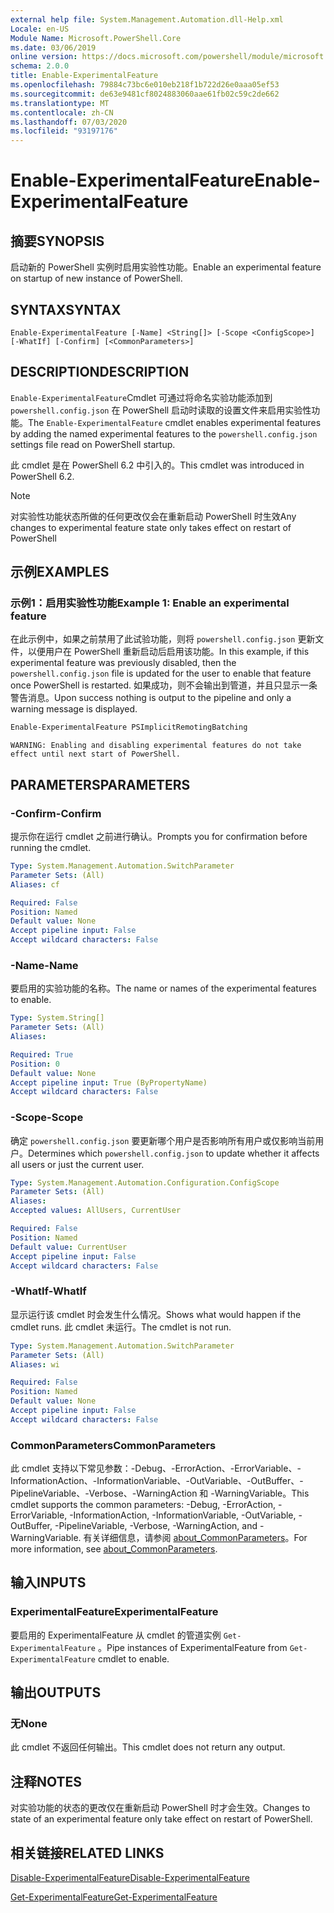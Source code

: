 ```yaml
---
external help file: System.Management.Automation.dll-Help.xml
Locale: en-US
Module Name: Microsoft.PowerShell.Core
ms.date: 03/06/2019
online version: https://docs.microsoft.com/powershell/module/microsoft.powershell.core/enable-experimentalfeature?view=powershell-7&WT.mc_id=ps-gethelp
schema: 2.0.0
title: Enable-ExperimentalFeature
ms.openlocfilehash: 79884c73bc6e010eb218f1b722d26e0aaa05ef53
ms.sourcegitcommit: de63e9481cf8024883060aae61fb02c59c2de662
ms.translationtype: MT
ms.contentlocale: zh-CN
ms.lasthandoff: 07/03/2020
ms.locfileid: "93197176"
---
```

# <span data-ttu-id="4cad9-102">Enable-ExperimentalFeature</span><span class="sxs-lookup"><span data-stu-id="4cad9-102">Enable-ExperimentalFeature</span></span>

## <span data-ttu-id="4cad9-103">摘要</span><span class="sxs-lookup"><span data-stu-id="4cad9-103">SYNOPSIS</span></span>
<span data-ttu-id="4cad9-104">启动新的 PowerShell 实例时启用实验性功能。</span><span class="sxs-lookup"><span data-stu-id="4cad9-104">Enable an experimental feature on startup of new instance of PowerShell.</span></span>

## <span data-ttu-id="4cad9-105">SYNTAX</span><span class="sxs-lookup"><span data-stu-id="4cad9-105">SYNTAX</span></span>

```
Enable-ExperimentalFeature [-Name] <String[]> [-Scope <ConfigScope>] [-WhatIf] [-Confirm] [<CommonParameters>]
```

## <span data-ttu-id="4cad9-106">DESCRIPTION</span><span class="sxs-lookup"><span data-stu-id="4cad9-106">DESCRIPTION</span></span>

<span data-ttu-id="4cad9-107">`Enable-ExperimentalFeature`Cmdlet 可通过将命名实验功能添加到 `powershell.config.json` 在 PowerShell 启动时读取的设置文件来启用实验性功能。</span><span class="sxs-lookup"><span data-stu-id="4cad9-107">The `Enable-ExperimentalFeature` cmdlet enables experimental features by adding the named experimental features to the `powershell.config.json` settings file read on PowerShell startup.</span></span>

<span data-ttu-id="4cad9-108">此 cmdlet 是在 PowerShell 6.2 中引入的。</span><span class="sxs-lookup"><span data-stu-id="4cad9-108">This cmdlet was introduced in PowerShell 6.2.</span></span>

> [!NOTE]
> <span data-ttu-id="4cad9-109">对实验性功能状态所做的任何更改仅会在重新启动 PowerShell 时生效</span><span class="sxs-lookup"><span data-stu-id="4cad9-109">Any changes to experimental feature state only takes effect on restart of PowerShell</span></span>

## <span data-ttu-id="4cad9-110">示例</span><span class="sxs-lookup"><span data-stu-id="4cad9-110">EXAMPLES</span></span>

### <span data-ttu-id="4cad9-111">示例1：启用实验性功能</span><span class="sxs-lookup"><span data-stu-id="4cad9-111">Example 1: Enable an experimental feature</span></span>

<span data-ttu-id="4cad9-112">在此示例中，如果之前禁用了此试验功能，则将 `powershell.config.json` 更新文件，以便用户在 PowerShell 重新启动后启用该功能。</span><span class="sxs-lookup"><span data-stu-id="4cad9-112">In this example, if this experimental feature was previously disabled, then the `powershell.config.json` file is updated for the user to enable that feature once PowerShell is restarted.</span></span>
<span data-ttu-id="4cad9-113">如果成功，则不会输出到管道，并且只显示一条警告消息。</span><span class="sxs-lookup"><span data-stu-id="4cad9-113">Upon success nothing is output to the pipeline and only a warning message is displayed.</span></span>

```powershell
Enable-ExperimentalFeature PSImplicitRemotingBatching
```

```Output
WARNING: Enabling and disabling experimental features do not take effect until next start of PowerShell.
```

## <span data-ttu-id="4cad9-114">PARAMETERS</span><span class="sxs-lookup"><span data-stu-id="4cad9-114">PARAMETERS</span></span>

### <span data-ttu-id="4cad9-115">-Confirm</span><span class="sxs-lookup"><span data-stu-id="4cad9-115">-Confirm</span></span>

<span data-ttu-id="4cad9-116">提示你在运行 cmdlet 之前进行确认。</span><span class="sxs-lookup"><span data-stu-id="4cad9-116">Prompts you for confirmation before running the cmdlet.</span></span>

```yaml
Type: System.Management.Automation.SwitchParameter
Parameter Sets: (All)
Aliases: cf

Required: False
Position: Named
Default value: None
Accept pipeline input: False
Accept wildcard characters: False
```

### <span data-ttu-id="4cad9-117">-Name</span><span class="sxs-lookup"><span data-stu-id="4cad9-117">-Name</span></span>

<span data-ttu-id="4cad9-118">要启用的实验功能的名称。</span><span class="sxs-lookup"><span data-stu-id="4cad9-118">The name or names of the experimental features to enable.</span></span>

```yaml
Type: System.String[]
Parameter Sets: (All)
Aliases:

Required: True
Position: 0
Default value: None
Accept pipeline input: True (ByPropertyName)
Accept wildcard characters: False
```

### <span data-ttu-id="4cad9-119">-Scope</span><span class="sxs-lookup"><span data-stu-id="4cad9-119">-Scope</span></span>

<span data-ttu-id="4cad9-120">确定 `powershell.config.json` 要更新哪个用户是否影响所有用户或仅影响当前用户。</span><span class="sxs-lookup"><span data-stu-id="4cad9-120">Determines which `powershell.config.json` to update whether it affects all users or just the current user.</span></span>

```yaml
Type: System.Management.Automation.Configuration.ConfigScope
Parameter Sets: (All)
Aliases:
Accepted values: AllUsers, CurrentUser

Required: False
Position: Named
Default value: CurrentUser
Accept pipeline input: False
Accept wildcard characters: False
```

### <span data-ttu-id="4cad9-121">-WhatIf</span><span class="sxs-lookup"><span data-stu-id="4cad9-121">-WhatIf</span></span>

<span data-ttu-id="4cad9-122">显示运行该 cmdlet 时会发生什么情况。</span><span class="sxs-lookup"><span data-stu-id="4cad9-122">Shows what would happen if the cmdlet runs.</span></span>
<span data-ttu-id="4cad9-123">此 cmdlet 未运行。</span><span class="sxs-lookup"><span data-stu-id="4cad9-123">The cmdlet is not run.</span></span>

```yaml
Type: System.Management.Automation.SwitchParameter
Parameter Sets: (All)
Aliases: wi

Required: False
Position: Named
Default value: None
Accept pipeline input: False
Accept wildcard characters: False
```

### <span data-ttu-id="4cad9-124">CommonParameters</span><span class="sxs-lookup"><span data-stu-id="4cad9-124">CommonParameters</span></span>

<span data-ttu-id="4cad9-125">此 cmdlet 支持以下常见参数：-Debug、-ErrorAction、-ErrorVariable、-InformationAction、-InformationVariable、-OutVariable、-OutBuffer、-PipelineVariable、-Verbose、-WarningAction 和 -WarningVariable。</span><span class="sxs-lookup"><span data-stu-id="4cad9-125">This cmdlet supports the common parameters: -Debug, -ErrorAction, -ErrorVariable, -InformationAction, -InformationVariable, -OutVariable, -OutBuffer, -PipelineVariable, -Verbose, -WarningAction, and -WarningVariable.</span></span> <span data-ttu-id="4cad9-126">有关详细信息，请参阅 [about_CommonParameters](https://go.microsoft.com/fwlink/?LinkID=113216)。</span><span class="sxs-lookup"><span data-stu-id="4cad9-126">For more information, see [about_CommonParameters](https://go.microsoft.com/fwlink/?LinkID=113216).</span></span>

## <span data-ttu-id="4cad9-127">输入</span><span class="sxs-lookup"><span data-stu-id="4cad9-127">INPUTS</span></span>

### <span data-ttu-id="4cad9-128">ExperimentalFeature</span><span class="sxs-lookup"><span data-stu-id="4cad9-128">ExperimentalFeature</span></span>

<span data-ttu-id="4cad9-129">要启用的 ExperimentalFeature 从 cmdlet 的管道实例 `Get-ExperimentalFeature` 。</span><span class="sxs-lookup"><span data-stu-id="4cad9-129">Pipe instances of ExperimentalFeature from `Get-ExperimentalFeature` cmdlet to enable.</span></span>

## <span data-ttu-id="4cad9-130">输出</span><span class="sxs-lookup"><span data-stu-id="4cad9-130">OUTPUTS</span></span>

### <span data-ttu-id="4cad9-131">无</span><span class="sxs-lookup"><span data-stu-id="4cad9-131">None</span></span>

<span data-ttu-id="4cad9-132">此 cmdlet 不返回任何输出。</span><span class="sxs-lookup"><span data-stu-id="4cad9-132">This cmdlet does not return any output.</span></span>

## <span data-ttu-id="4cad9-133">注释</span><span class="sxs-lookup"><span data-stu-id="4cad9-133">NOTES</span></span>

<span data-ttu-id="4cad9-134">对实验功能的状态的更改仅在重新启动 PowerShell 时才会生效。</span><span class="sxs-lookup"><span data-stu-id="4cad9-134">Changes to state of an experimental feature only take effect on restart of PowerShell.</span></span>

## <span data-ttu-id="4cad9-135">相关链接</span><span class="sxs-lookup"><span data-stu-id="4cad9-135">RELATED LINKS</span></span>

[<span data-ttu-id="4cad9-136">Disable-ExperimentalFeature</span><span class="sxs-lookup"><span data-stu-id="4cad9-136">Disable-ExperimentalFeature</span></span>](Disable-ExperimentalFeature.md)

[<span data-ttu-id="4cad9-137">Get-ExperimentalFeature</span><span class="sxs-lookup"><span data-stu-id="4cad9-137">Get-ExperimentalFeature</span></span>](Get-ExperimentalFeature.md)
